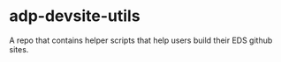 # adp-devsite-utils
A repo that contains helper scripts that help users build their EDS github sites. 

